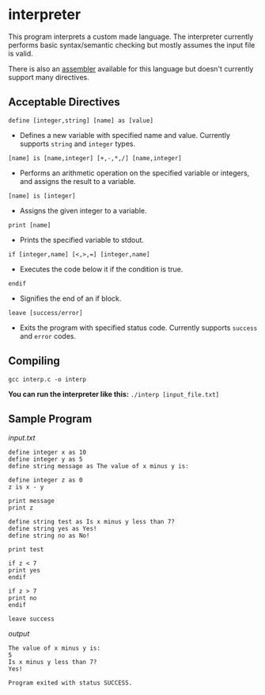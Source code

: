 # interpreter

This program interprets a custom made language. The interpreter currently performs basic syntax/semantic checking but mostly assumes the input file is valid.

There is also an [assembler](https://github.com/rjnesspor/assembler) available for this language but doesn't currently support many directives.

Acceptable Directives 
-

`define [integer,string] [name] as [value]`
- Defines a new variable with specified name and value. Currently supports `string` and `integer` types.

`[name] is [name,integer] [+,-,*,/] [name,integer]`
- Performs an arithmetic operation on the specified variable or integers, and assigns the result to a variable.

`[name] is [integer]`
- Assigns the given integer to a variable.

`print [name]`
- Prints the specified variable to stdout.

`if [integer,name] [<,>,=] [integer,name]`
- Executes the code below it if the condition is true.

`endif`
- Signifies the end of an if block.

`leave [success/error]`
- Exits the program with specified status code. Currently supports `success` and `error` codes.

Compiling
-
`gcc interp.c -o interp`
  
__You can run the interpreter like this:__
`./interp [input_file.txt]`

Sample Program
-

*input.txt*
```
define integer x as 10
define integer y as 5
define string message as The value of x minus y is:

define integer z as 0
z is x - y

print message
print z

define string test as Is x minus y less than 7?
define string yes as Yes!
define string no as No!

print test

if z < 7
print yes
endif

if z > 7
print no
endif

leave success
```

*output*
```
The value of x minus y is:
5
Is x minus y less than 7?
Yes!

Program exited with status SUCCESS.
```